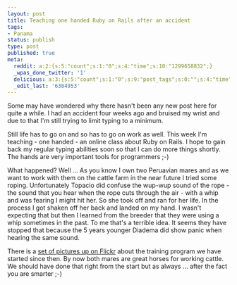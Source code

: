 ```yaml
---
layout: post
title: Teaching one handed Ruby on Rails after an accident
tags:
- Panama
status: publish
type: post
published: true
meta:
  reddit: a:2:{s:5:"count";s:1:"0";s:4:"time";s:10:"1299658832";}
  _wpas_done_twitter: '1'
  delicious: a:3:{s:5:"count";s:1:"0";s:9:"post_tags";s:0:"";s:4:"time";s:10:"1285842187";}
  _edit_last: '6384953'
---
```

Some may have wondered why there hasn't been any new post here for quite a while. I had an accident four weeks ago and bruised my wrist and due to that I'm still trying to limit typing to a minimum.

Still life has to go on and so has to go on work as well. This week I'm teaching - one handed - an online class about Ruby on Rails. I hope to gain back my regular typing abilities soon so that I can do more things shortly. The hands are very important tools for programmers ;-)

What happened? Well ... As you know I own two Peruavian mares and as we want to work with them on the cattle farm in the near future I tried some roping. Unfortunately Topacio did confuse the wup-wup sound of the rope - the sound that you hear when the rope cuts through the air - with a whip and was fearing I might hit her. So she took off and ran for her life. In the process I got shaken off her back and landed on my hand. I wasn't expecting that but then I learned from the breeder that they were using a whip sometimes in the past. To me that's a terrible idea. It seems they have stopped that because the 5 years younger Diadema did show panic when hearing the same sound.

There is a <a href="http://www.flickr.com/photos/stephan-schwab/sets/72157624086857106/">set of pictures up on Flickr</a> about the training program we have started since then. By now both mares are great horses for working cattle. We should have done that right from the start but as always ... after the fact you are smarter ;-)
